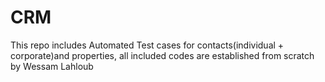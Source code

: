 # CRM
This repo includes Automated Test cases for contacts(individual + corporate)and properties, all included codes are established from scratch by Wessam Lahloub
